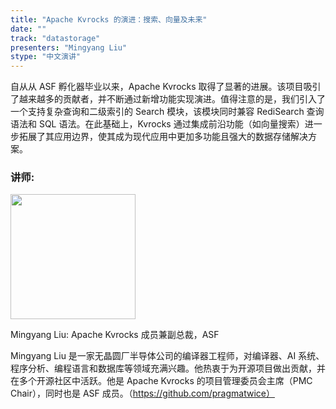 ```yaml
---
title: "Apache Kvrocks 的演进：搜索、向量及未来"
date: ""
track: "datastorage"
presenters: "Mingyang Liu"
stype: "中文演讲"
---
```


自从从 ASF 孵化器毕业以来，Apache Kvrocks 取得了显著的进展。该项目吸引了越来越多的贡献者，并不断通过新增功能实现演进。值得注意的是，我们引入了一个支持复杂查询和二级索引的 Search 模块，该模块同时兼容 RediSearch 查询语法和 SQL 语法。在此基础上，Kvrocks 通过集成前沿功能（如向量搜索）进一步拓展了其应用边界，使其成为现代应用中更加多功能且强大的数据存储解决方案。

### 讲师:

<img src="https://sessionize.com/image/3652-400o400o1-nL4YWvqdsyoi1XovLkoiGQ.jpg" width="200" /><br/>

Mingyang Liu: Apache Kvrocks 成员兼副总裁，ASF

Mingyang Liu 是一家无晶圆厂半导体公司的编译器工程师，对编译器、AI 系统、程序分析、编程语言和数据库等领域充满兴趣。他热衷于为开源项目做出贡献，并在多个开源社区中活跃。他是 Apache Kvrocks 的项目管理委员会主席（PMC Chair），同时也是 ASF 成员。（https://github.com/pragmatwice）